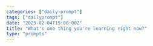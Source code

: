 ```yaml
---
categories: ["daily-prompt"]
tags: ["dailyprompt"]
date: "2025-02-04T15:00:00Z"
title: "What's one thing you're learning right now?"
type: "prompts"
---
```

